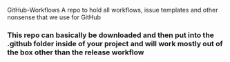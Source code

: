 GitHub-Workflows
A repo to hold all workflows, issue templates and other nonsense that we use for GitHub


### This repo can basically be downloaded and then put into the .github folder inside of your project and will work mostly out of the box other than the release workflow
